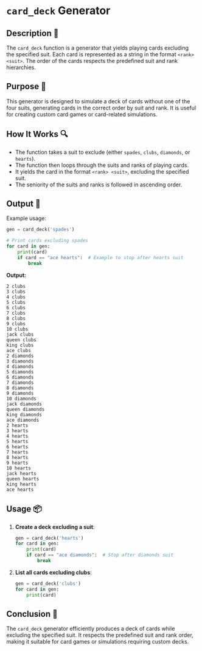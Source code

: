 # `card_deck` Generator

## Description 📝

The `card_deck` function is a generator that yields playing cards excluding the specified suit.
Each card is represented as a string in the format `<rank> <suit>`.
The order of the cards respects the predefined suit and rank hierarchies.

## Purpose 🎯

This generator is designed to simulate a deck of cards without one of the four suits, generating cards in the correct order by suit and rank.
It is useful for creating custom card games or card-related simulations.

## How It Works 🔍

-   The function takes a suit to exclude (either `spades`, `clubs`, `diamonds`, or `hearts`).
-   The function then loops through the suits and ranks of playing cards.
-   It yields the card in the format `<rank> <suit>`, excluding the specified suit.
-   The seniority of the suits and ranks is followed in ascending order.

## Output 📜

Example usage:

```python
gen = card_deck('spades')

# Print cards excluding spades
for card in gen:
    print(card)
    if card == "ace hearts":  # Example to stop after hearts suit
        break
```

**Output:**

```
2 clubs
3 clubs
4 clubs
5 clubs
6 clubs
7 clubs
8 clubs
9 clubs
10 clubs
jack clubs
queen clubs
king clubs
ace clubs
2 diamonds
3 diamonds
4 diamonds
5 diamonds
6 diamonds
7 diamonds
8 diamonds
9 diamonds
10 diamonds
jack diamonds
queen diamonds
king diamonds
ace diamonds
2 hearts
3 hearts
4 hearts
5 hearts
6 hearts
7 hearts
8 hearts
9 hearts
10 hearts
jack hearts
queen hearts
king hearts
ace hearts
```

## Usage 📦

1. **Create a deck excluding a suit**:

    ```python
    gen = card_deck('hearts')
    for card in gen:
        print(card)
        if card == "ace diamonds":  # Stop after diamonds suit
            break
    ```

2. **List all cards excluding clubs**:
    ```python
    gen = card_deck('clubs')
    for card in gen:
        print(card)
    ```

## Conclusion 🚀

The `card_deck` generator efficiently produces a deck of cards while excluding the specified suit.
It respects the predefined suit and rank order, making it suitable for card games or simulations requiring custom decks.
